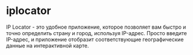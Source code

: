 # iplocator
IP Locator - это удобное приложение, которое позволяет вам быстро и точно определить страну и город, используя IP-адрес. Просто введите IP-адрес, и приложение отобразит соответствующие географические данные на интерактивной карте. 
